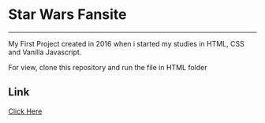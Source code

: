 <h1><b>Star Wars Fansite</b></h1>
<hr>
<p>My First Project created in 2016 when i started my studies in HTML, CSS and Vanilla Javascript.</p>
<p>For view, clone this repository and run the file in HTML folder</p>

<h2>Link</h2>
<a href="https://gracious-williams-929dbc.netlify.app/html/projeto%20star%20wars" target="_blank">Click Here</a>
